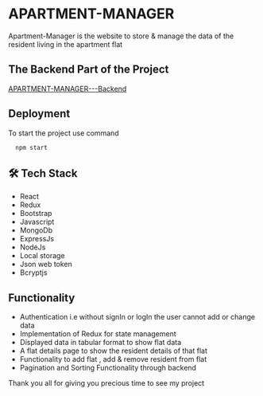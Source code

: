 
# APARTMENT-MANAGER

Apartment-Manager is the website to store & manage the data of the resident living in the apartment flat
 


##  The Backend Part of the Project
[APARTMENT-MANAGER---Backend](https://github.com/Aniket-Pilankar/APARTMENT-MANAGER---Backend)



## Deployment

To start the project use command


```bash
  npm start
```



## 🛠 Tech Stack

- React
- Redux
- Bootstrap
- Javascript
- MongoDb
- ExpressJs
- NodeJs
- Local storage
- Json web token
- Bcryptjs

## Functionality

- Authentication i.e without signIn or logIn the user cannot add or change data
- Implementation of Redux for state management
- Displayed data in tabular format to show flat data
- A flat details page to show the resident details of that flat
- Functionality to add flat , add & remove resident from flat
- Pagination and Sorting Functionality through backend

Thank you all for giving you precious time to see my project



